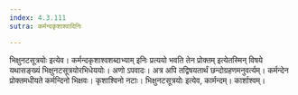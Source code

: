```yaml
---
index: 4.3.111
sutra: कर्मन्दकृशाश्वादिनिः

---
```

भिक्षुनटसूत्रयोः इत्येव। कर्मन्दकृशाश्वशब्दाभ्याम् इनिः प्रत्ययो भवति तेन प्रोक्तम् इत्येतस्मिन् विषये यथासङ्ख्यं भिक्षुनटसूत्रयोरभिधेययोः। अणो ऽपवादः। अत्र अपि तद्विषयतार्थं छन्दोग्रहणमनुवर्त्यम्। कर्मन्देन प्रोक्तमधीयते कर्मन्दिनो भिक्षवः। कृशाश्विनो नटाः। भिक्षुनटसूत्रयोः इत्येव, कार्मन्दम्। कार्शाश्वम्।